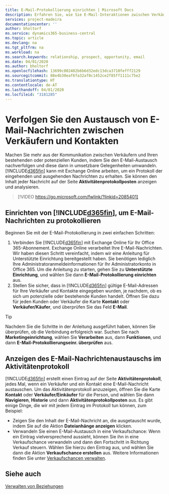 ```yaml
---
title: E-Mail-Protokollierung einrichten | Microsoft Docs
description: Erfahren Sie, wie Sie E-Mail-Interaktionen zwischen Verkäufern und Kunden in echte Verkaufschancen verwandeln können.
services: project-madeira
documentationcenter: ''
author: bholtorf
ms.service: dynamics365-business-central
ms.topic: article
ms.devlang: na
ms.tgt_pltfrm: na
ms.workload: na
ms.search.keywords: relationship, prospect, opportunity, email
ms.date: 04/01/2020
ms.author: bholtorf
ms.openlocfilehash: 13699c002402b6b6d32edc13dca3710fefff2129
ms.sourcegitcommit: 88e4b30eaf6fa32af0c1452ce2f85ff1111c75e2
ms.translationtype: HT
ms.contentlocale: de-AT
ms.lasthandoff: 04/01/2020
ms.locfileid: "3181285"
---
```

# <a name="track-email-message-exchanges-between-salespeople-and-contacts"></a>Verfolgen Sie den Austausch von E-Mail-Nachrichten zwischen Verkäufern und Kontakten
Machen Sie mehr aus der Kommunikation zwischen Verkäufern und Ihren bestehenden oder potenziellen Kunden, indem Sie den E-Mail-Austausch nachverfolgen und diese dann in umsetzbare Gelegenheiten umwandeln. [!INCLUDE[d365fin](includes/d365fin_md.md)] kann mit Exchange Online arbeiten, um ein Protokoll der eingehenden und ausgehenden Nachrichten zu erhalten. Sie können den Inhalt jeder Nachricht auf der Seite **Aktivitätenprotokollposten** anzeigen und analysieren.

> [!VIDEO https://go.microsoft.com/fwlink/?linkid=2085401]

## <a name="setting-up-d365fin-to-log-email-messages"></a>Einrichten von [!INCLUDE[d365fin](includes/d365fin_md.md)], um E-Mail-Nachrichten zu protokollieren
Beginnen Sie mit der E-Mail-Protokollierung in zwei einfachen Schritten:

1. Verbinden Sie [!INCLUDE[d365fin](includes/d365fin_md.md)] mit Exchange Online für Ihr Office 365-Abonnement. Exchange Online verarbeitet Ihre E-Mail-Nachrichten. Wir haben diesen Schritt vereinfacht, indem wir eine Anleitung für Unterstützte Einrichtung bereitgestellt haben. Sie benötigen lediglich Ihre Administratoranmeldeinformationen für Ihr Administratorkonto in Office 365. Um die Anleitung zu starten, gehen Sie zu **Unterstützte Einrichtung**, und wählen Sie dann **E-Mail-Protokollierung einrichten** aus. 
2. Stellen Sie sicher, dass in [!INCLUDE[d365fin](includes/d365fin_md.md)] gültige E-Mail-Adressen für Ihre Verkäufer und Kontakte eingegeben wurden, je nachdem, ob es sich um potenzielle oder bestehende Kunden handelt. Öffnen Sie dazu für jeden Kunden oder Verkäufer die Karte **Kontakt** oder **Verkäufer/Käufer**, und überprüfen Sie das Feld **E-Mail**.

> [!Tip]
> Nachdem Sie die Schritte in der Anleitung ausgeführt haben, können Sie überprüfen, ob die Verbindung erfolgreich war. Suchen Sie nach **Marketingeinrichtung**, wählen Sie **Verarbeiten** aus, dann **Funktionen**, und dann **E-Mail-Protokollierungseinr. überprüfen** aus.

## <a name="viewing-email-message-exchanges-in-the-interaction-log"></a>Anzeigen des E-Mail-Nachrichtenaustauschs im Aktivitätenprotokoll
[!INCLUDE[d365fin](includes/d365fin_md.md)] erstellt einen Eintrag auf der Seite **Aktivitätenprotokoll**, jedes Mal, wenn ein Verkäufer und ein Kontakt eine E-Mail-Nachricht austauschen. Um das Aktivitätenprotokoll anzuzeigen, öffnen Sie die Karte **Kontakt** oder **Verkäufer/Einkäufer** für die Person, und wählen Sie dann **Navigieren**, **Historie** und dann **Aktivitätenprotokollposten** aus. Es gibt einige Dinge, die wir mit jedem Eintrag im Protokoll tun können, zum Beispiel:

* Zeigen Sie den Inhalt der E-Mail-Nachricht an, die ausgetauscht wurde, indem Sie auf die Aktion **Dateianhänge anzeigen** klicken.
* Verwandeln Sie einen E-Mail-Austausch in eine Verkaufschance: Wenn ein Eintrag vielversprechend aussieht, können Sie ihn in eine Verkaufschance verwandeln und dann den Fortschritt in Richtung Verkauf steuern. Wählen Sie hierzu den Eintrag aus, und wählen Sie dann die Aktion **Verkaufschance erstellen** aus. Weitere Informationen finden Sie unter [Verkaufschancen verwalten](marketing-manage-sales-opportunities.md).

## <a name="see-also"></a>Siehe auch
[Verwalten von Beziehungen](marketing-relationship-management.md)

